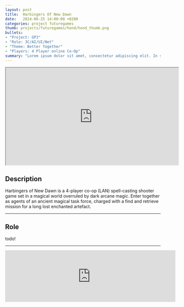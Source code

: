 ```yaml
---
layout: post
title:  Harbingers Of New Dawn
date:   2024-06-25 14:00:00 +0200
categories: project futuregames
thumb: projects/futuregames/hond/hond_thumb.png
bullets:
- "Project: GP3"
- "Role: 3C/AI/UI/Net"
- "Theme: Better Together"
- "Players: 4 Player online Co-Op"
summary: "Lorem ipsum dolor sit amet, consectetur adipiscing elit. In sollicitudin felis ac eros fringilla, eget convallis mi posuere. Nulla ut ultricies tortor, vel faucibus quam."
---
```

<iframe width="560" height="315" src="https://www.youtube.com/embed/2cG6mLtCjU8?si=G_x7yFX70tHbHgeH" title="YouTube video player" frameborder="1" allow="accelerometer; autoplay; clipboard-write; encrypted-media; gyroscope; picture-in-picture; web-share" referrerpolicy="strict-origin-when-cross-origin" allowfullscreen></iframe>

## Description
Harbingers of New Dawn is a 4-player co-op (LAN) spell-casting shooter game set in a magical world overruled by dark arcane magic. Enter together as agents of an ancient magical task force, charged with a find and retrieve mission for a long lost enchanted artefact.  

___
## Role
todo!

___
<iframe src="https://www.itch.io/embed/2795032" frameborder="0" width="552" height="167"><a href="https://futuregames.itch.io/harbingers-of-new-dawn">Harbingers of New Dawn by Futuregames, Team 05</a></iframe>